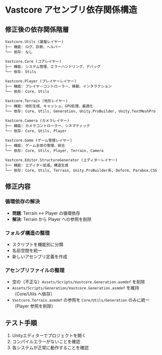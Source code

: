 # Vastcore アセンブリ依存関係構造

## 修正後の依存関係階層

```
Vastcore.Utils (基盤レイヤー)
├── 機能: ログ、診断、ヘルパー
└── 依存: なし

Vastcore.Core (コアレイヤー)
├── 機能: システム管理、エラーハンドリング、デバッグ
└── 依存: Utils

Vastcore.Player (プレイヤーレイヤー)
├── 機能: プレイヤーコントローラー、移動、インタラクション
└── 依存: Core, Utils

Vastcore.Terrain (地形レイヤー)
├── 機能: 地形生成、キャッシュ、GPU処理、最適化
└── 依存: Core, Utils, Generation, Unity.ProBuilder, Unity.TextMeshPro

Vastcore.Camera (カメラレイヤー)
├── 機能: カメラコントローラー、シネマティック
└── 依存: Core, Utils, Player

Vastcore.Game (ゲーム管理レイヤー)
├── 機能: ゲーム全体の管理、統合
└── 依存: Core, Utils, Player, Terrain, Camera

Vastcore.Editor.StructureGenerator (エディターレイヤー)
├── 機能: エディター拡張、構造生成
└── 依存: Core, Utils, Terrain, Unity.ProBuilder系, Deform, Parabox.CSG
```

## 修正内容

### 循環依存の解決
- **問題**: Terrain ↔ Player の循環依存
- **解決**: Terrain から Player への参照を削除

### フォルダ構造の整理
- スクリプトを機能別に分類
- 名前空間を統一
- 新しいアセンブリ定義を作成

### アセンブリファイルの整理
- 空の（不正な）`Assets/Scripts/Vastcore.Generation.asmdef` を削除
- `Assets/Scripts/Generation/Vastcore.Generation.asmdef` を維持（Core/Utils へ依存）
- `Vastcore.Terrain.asmdef` の参照を `Core/Utils/Generation` のみに統一（Player 参照を削除）

## テスト手順
1. Unityエディターでプロジェクトを開く
2. コンパイルエラーがないことを確認
3. 各システムが正常に動作することを確認
